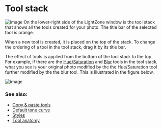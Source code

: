 Tool stack
==========

![image](images/Tool_Stack-en.png) On the lower-right side of the
LightZone window is the tool stack that shows all the tools created for
your photo. The title bar of the selected tool is orange.

When a new tool is created, it is placed on the top of the stack. To
change the ordering of a tool in the tool stack, drag it by its title
bar.

The effect of tools is applied from the bottom of the tool stack to the
top. For example, if there are the
[Hue/Saturation](Tool-Hue_Saturation.html) and [Blur](Tool-Blur.html)
tools in the tool stack, what you see is your original photo modified by
the the Hue/Saturation tool further modified by the the blur tool. This
is illustrated in the figure below.

![image](images/Tool_Stack_Illustration-en.png)

### See also:

-   [Copy & paste tools](Tools-Copy_and_Paste.html)
-   [Default tone curve](Default_Tone_Curve.html)
-   [Styles](Styles.html)
-   [Tool anatomy](Tool_Anatomy.html)


